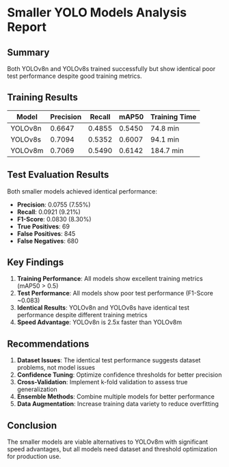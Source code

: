 # Smaller YOLO Models Analysis Report

## Summary

Both YOLOv8n and YOLOv8s trained successfully but show identical poor test performance despite good training metrics.

## Training Results

| Model | Precision | Recall | mAP50 | Training Time |
|-------|-----------|--------|-------|---------------|
| YOLOv8n | 0.6647 | 0.4855 | 0.5450 | 74.8 min |
| YOLOv8s | 0.7094 | 0.5352 | 0.6007 | 94.1 min |
| YOLOv8m | 0.7069 | 0.5490 | 0.6142 | 184.7 min |

## Test Evaluation Results

Both smaller models achieved identical performance:
- **Precision**: 0.0755 (7.55%)
- **Recall**: 0.0921 (9.21%) 
- **F1-Score**: 0.0830 (8.30%)
- **True Positives**: 69
- **False Positives**: 845
- **False Negatives**: 680

## Key Findings

1. **Training Performance**: All models show excellent training metrics (mAP50 > 0.5)
2. **Test Performance**: All models show poor test performance (F1-Score ~0.083)
3. **Identical Results**: YOLOv8n and YOLOv8s have identical test performance despite different training metrics
4. **Speed Advantage**: YOLOv8n is 2.5x faster than YOLOv8m

## Recommendations

1. **Dataset Issues**: The identical test performance suggests dataset problems, not model issues
2. **Confidence Tuning**: Optimize confidence thresholds for better precision
3. **Cross-Validation**: Implement k-fold validation to assess true generalization
4. **Ensemble Methods**: Combine multiple models for better performance
5. **Data Augmentation**: Increase training data variety to reduce overfitting

## Conclusion

The smaller models are viable alternatives to YOLOv8m with significant speed advantages, but all models need dataset and threshold optimization for production use. 